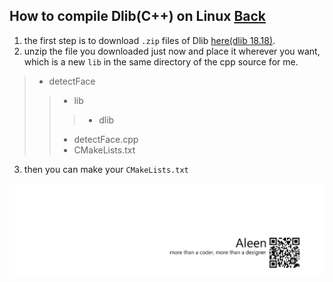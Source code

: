 ## How to compile Dlib(C++) on Linux [Back](./qa.md)

1. the first step is to download `.zip` files of Dlib [here(dlib 18.18)](https://github.com/aleen42/PersonalWiki/raw/master/qa/dlib-18.18.zip).
2. unzip the file you downloaded just now and place it wherever you want, which is a new `lib` in the same directory of the cpp source for me.
> - detectFace
>> - lib
>>> - dlib
>> - detectFace.cpp
>> - CMakeLists.txt
3. then you can make your `CMakeLists.txt`

<a href="http://aleen42.github.io/" target="_blank" ><img src="./../pic/tail.gif"></a>
